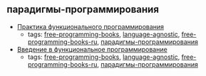 парадигмы-программирования 
---
* [Практика функционального программирования](http://fprog.ru)
    * tags: [free-programming-books](../tags/free-programming-books.md), [language-agnostic](../tags/language-agnostic.md), [free-programming-books-ru](../tags/free-programming-books-ru.md), [парадигмы-программирования](../tags/парадигмы-программирования.md)
* [Введение в функциональное программирование](http://funprog-ru.github.io)
    * tags: [free-programming-books](../tags/free-programming-books.md), [language-agnostic](../tags/language-agnostic.md), [free-programming-books-ru](../tags/free-programming-books-ru.md), [парадигмы-программирования](../tags/парадигмы-программирования.md)
